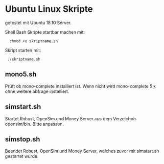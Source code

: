 # Ubuntu Linux Skripte
getestet mit Ubuntu 18.10 Server.

Shell Bash Skripte startbar machen mit:

      chmod +x skriptname.sh

Skript starten mit:

     ./skriptname.sh

## mono5.sh
Prüft ob mono-complete installiert ist.
Wenn nicht wird mono-complete 5.x ohne weitere abfrage installiert.

## simstart.sh
Startet Robust, OpenSim und Money Server aus dem Verzeichnis opensim/bin.
Bitte anpassen.

## simstop.sh
Beendet Robust, OpenSim und Money Server, welches zuvor mit simstart.sh gestartet wurde.
